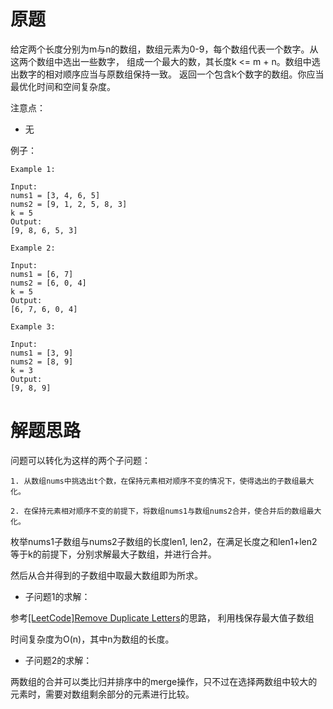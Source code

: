 # 原题
给定两个长度分别为m与n的数组，数组元素为0-9，每个数组代表一个数字。从这两个数组中选出一些数字，
组成一个最大的数，其长度k <= m + n。数组中选出数字的相对顺序应当与原数组保持一致。
返回一个包含k个数字的数组。你应当最优化时间和空间复杂度。

注意点：

  - 无

例子：

```
Example 1:

Input:
nums1 = [3, 4, 6, 5]
nums2 = [9, 1, 2, 5, 8, 3]
k = 5
Output:
[9, 8, 6, 5, 3]

Example 2:

Input:
nums1 = [6, 7]
nums2 = [6, 0, 4]
k = 5
Output:
[6, 7, 6, 0, 4]

Example 3:

Input:
nums1 = [3, 9]
nums2 = [8, 9]
k = 3
Output:
[9, 8, 9]
```

# 解题思路

问题可以转化为这样的两个子问题：

```
1. 从数组nums中挑选出t个数，在保持元素相对顺序不变的情况下，使得选出的子数组最大化。

2. 在保持元素相对顺序不变的前提下，将数组nums1与数组nums2合并，使合并后的数组最大化。
```

枚举nums1子数组与nums2子数组的长度len1, len2，在满足长度之和len1+len2等于k的前提下，分别求解最大子数组，并进行合并。

然后从合并得到的子数组中取最大数组即为所求。

  - 子问题1的求解：

参考[[LeetCode]Remove Duplicate Letters](http://bookshadow.com/weblog/2015/12/09/leetcode-remove-duplicate-letters/)的思路，
利用栈保存最大值子数组

时间复杂度为O(n)，其中n为数组的长度。

  - 子问题2的求解：

两数组的合并可以类比归并排序中的merge操作，只不过在选择两数组中较大的元素时，需要对数组剩余部分的元素进行比较。


